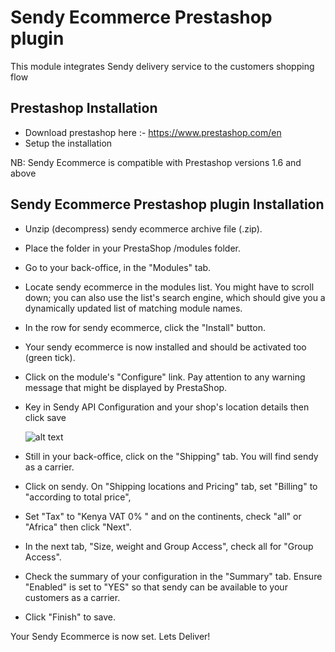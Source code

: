 # Sendy Ecommerce Prestashop plugin
This module integrates Sendy delivery service to the customers shopping flow


## Prestashop Installation
 - Download prestashop here :- https://www.prestashop.com/en
 - Setup the installation
 
 NB: Sendy Ecommerce is compatible with Prestashop versions 1.6 and above

## Sendy Ecommerce Prestashop plugin Installation
 - Unzip (decompress) sendy ecommerce archive file (.zip).
 - Place the folder in your PrestaShop /modules folder.
 - Go to your back-office, in the "Modules" tab.
 - Locate sendy ecommerce in the modules list. You might have to scroll down; you can also use the list's search engine, which should give you a dynamically updated list of matching module names.
 - In the row for sendy ecommerce, click the "Install" button.
 - Your sendy ecommerce is now installed and should be activated too (green tick).
 - Click on the module's "Configure" link. Pay attention to any warning message that might be displayed by PrestaShop.
- Key in Sendy API Configuration and your shop's location details then click save

  ![alt text](https://raw.githubusercontent.com/sendyit/prestashop/master/configuration.png)

 - Still in your back-office, click on the "Shipping" tab. You will find sendy as a carrier.
 - Click on sendy. On "Shipping locations and Pricing" tab, set "Billing" to "according to total price",
 - Set "Tax" to "Kenya VAT 0% " and on the continents, check "all" or "Africa" then click "Next".
 - In the next tab, "Size, weight and Group Access", check all for "Group Access".
 - Check the summary of your configuration in the "Summary" tab. Ensure "Enabled" is set to "YES" so that sendy can be available to your customers as a carrier.
 - Click "Finish" to save.

Your Sendy Ecommerce is now set. Lets Deliver!







